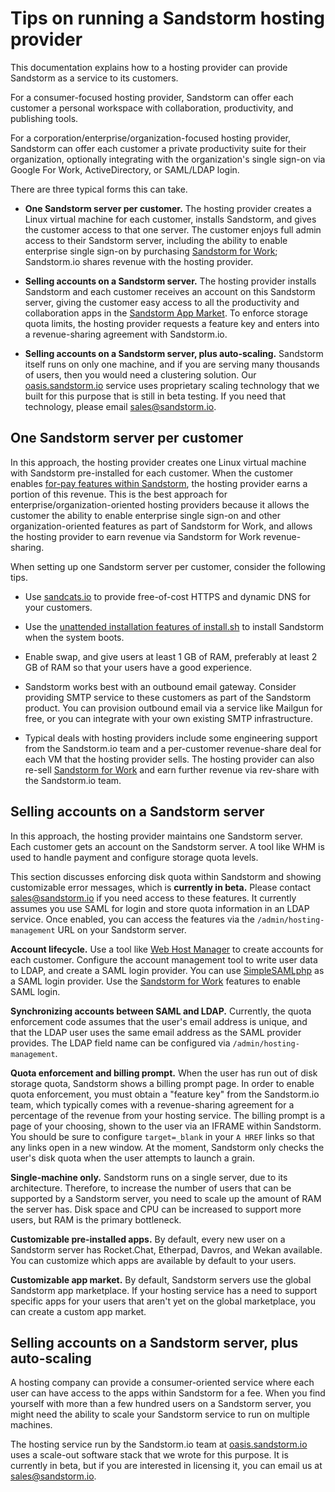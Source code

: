 # Tips on running a Sandstorm hosting provider

This documentation explains how to a hosting provider can provide Sandstorm as a service to its
customers.

For a consumer-focused hosting provider, Sandstorm can offer each customer a personal workspace with
collaboration, productivity, and publishing tools.

For a corporation/enterprise/organization-focused hosting provider, Sandstorm can offer each
customer a private productivity suite for their organization, optionally integrating with the
organization's single sign-on via Google For Work, ActiveDirectory, or SAML/LDAP login.

There are three typical forms this can take.

- **One Sandstorm server per customer.** The hosting provider creates a Linux virtual machine for
  each customer, installs Sandstorm, and gives the customer access to that one server. The customer
  enjoys full admin access to their Sandstorm server, including the ability to enable enterprise
  single sign-on by purchasing [Sandstorm for Work](for-work.md); Sandstorm.io shares revenue with
  the hosting provider.

- **Selling accounts on a Sandstorm server.** The hosting provider installs Sandstorm and each
  customer receives an account on this Sandstorm server, giving the customer easy access to all the
  productivity and collaboration apps in the [Sandstorm App Market](https://apps.sandstorm.io/). To
  enforce storage quota limits, the hosting provider requests a feature key and enters into a
  revenue-sharing agreement with Sandstorm.io.

- **Selling accounts on a Sandstorm server, plus auto-scaling.** Sandstorm itself runs on only one
  machine, and if you are serving many thousands of users, then you would need a clustering
  solution. Our [oasis.sandstorm.io](https://oasis.sandstorm.io/) service uses proprietary scaling
  technology that we built for this purpose that is still in beta testing. If you need that
  technology, please email [sales@sandstorm.io](mailto:sales@sandstorm.io).

## One Sandstorm server per customer

In this approach, the hosting provider creates one Linux virtual machine with Sandstorm
pre-installed for each customer.  When the customer enables [for-pay features within
Sandstorm](for-work.md), the hosting provider earns a portion of this revenue. This is the best
approach for enterprise/organization-oriented hosting providers because it allows the customer the
ability to enable enterprise single sign-on and other organization-oriented features as part of
Sandstorm for Work, and allows the hosting provider to earn revenue via Sandstorm for Work
revenue-sharing.

When setting up one Sandstorm server per customer, consider the following tips.

- Use [sandcats.io](sandcats.md) to provide free-of-cost HTTPS and dynamic DNS for your customers.

- Use the [unattended installation features of
  install.sh](../install.md#option-5-integrating-with-configuration-management-systems-like-ansiblepuppet)
  to install Sandstorm when the system boots.

- Enable swap, and give users at least 1 GB of RAM, preferably at least 2 GB of RAM so that your
  users have a good experience.

- Sandstorm works best with an outbound email gateway. Consider providing SMTP service to these
  customers as part of the Sandstorm product. You can provision outbound email via a service like
  Mailgun for free, or you can integrate with your own existing SMTP infrastructure.

- Typical deals with hosting providers include some engineering support from the Sandstorm.io team
  and a per-customer revenue-share deal for each VM that the hosting provider sells. The hosting
  provider can also re-sell [Sandstorm for Work](for-work.md) and earn further revenue via rev-share
  with the Sandstorm.io team.

## Selling accounts on a Sandstorm server

In this approach, the hosting provider maintains one Sandstorm server. Each customer gets an account
on the Sandstorm server. A tool like WHM is used to handle payment and configure storage quota
levels.

This section discusses enforcing disk quota within Sandstorm and showing customizable error
messages, which is **currently in beta.** Please contact sales@sandstorm.io if you need access to
these features. It currently assumes you use SAML for login and store quota information in an LDAP
service. Once enabled, you can access the features via the `/admin/hosting-management` URL on your
Sandstorm server.

**Account lifecycle.** Use a tool like [Web Host
Manager](http://support.hostgator.com/articles/what-is-whm-web-host-manager) to create accounts for
each customer. Configure the account management tool to write user data to LDAP, and create a SAML
login provider. You can use [SimpleSAMLphp](https://simplesamlphp.org/) as a SAML login
provider. Use the [Sandstorm for Work](for-work.md) features to enable SAML login.

**Synchronizing accounts between SAML and LDAP.** Currently, the quota enforcement code assumes that
the user's email address is unique, and that the LDAP user uses the same email address as the SAML
provider provides. The LDAP field name can be configured via `/admin/hosting-management`.

**Quota enforcement and billing prompt.** When the user has run out of disk storage quota, Sandstorm
shows a billing prompt page. In order to enable quota enforcement, you must obtain a "feature key"
from the Sandstorm.io team, which typically comes with a revenue-sharing agreement for a percentage
of the revenue from your hosting service. The billing prompt is a page of your choosing, shown to
the user via an IFRAME within Sandstorm. You should be sure to configure `target=_blank` in your `A
HREF` links so that any links open in a new window. At the moment, Sandstorm only checks the user's
disk quota when the user attempts to launch a grain.

**Single-machine only.** Sandstorm runs on a single server, due to its architecture. Therefore, to
increase the number of users that can be supported by a Sandstorm server, you need to scale up the
amount of RAM the server has. Disk space and CPU can be increased to support more users, but RAM is
the primary bottleneck.

**Customizable pre-installed apps.** By default, every new user on a Sandstorm server has
Rocket.Chat, Etherpad, Davros, and Wekan available. You can customize which apps are available by
default to your users.

**Customizable app market.** By default, Sandstorm servers use the global Sandstorm app marketplace.
If your hosting service has a need to support specific apps for your users that aren't yet on the
global marketplace, you can create a custom app market.

## Selling accounts on a Sandstorm server, plus auto-scaling

A hosting company can provide a consumer-oriented service where each user can have access to the
apps within Sandstorm for a fee. When you find yourself with more than a few hundred users on a
Sandstorm server, you might need the ability to scale your Sandstorm service to run on multiple
machines.

The hosting service run by the Sandstorm.io team at
[oasis.sandstorm.io](https://oasis.sandstorm.io/) uses a scale-out software stack that we wrote for
this purpose. It is currently in beta, but if you are interested in licensing it, you can email us
at sales@sandstorm.io.
